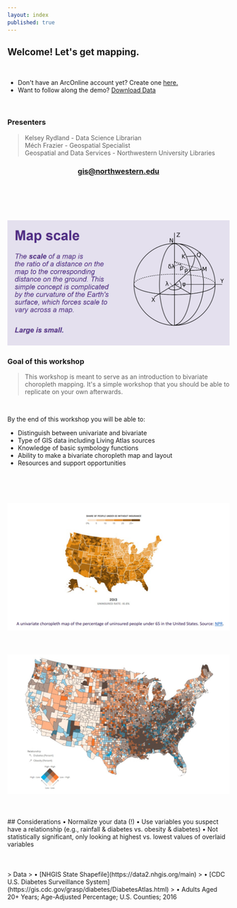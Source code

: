 ```yaml
---
layout: index
published: true
---
```


## Welcome! Let's get mapping. 

<br>

* Don't have an ArcOnline account yet? Create one <a href="https://northwestern.maps.arcgis.com/home/index.html">here.</a>
* Want to follow along the demo? [Download Data](/arcgis-online/gis-data/arconline_data_s21.zip)

<br>

### Presenters
> Kelsey Rydland - Data Science Librarian <br>
> Méch Frazier - Geospatial Specialist <br>
Geospatial and Data Services - Northwestern University Libraries <br>

<center>
  <h3 style="color:purple;"><a href="mailto:gis@northwestern.edu?subject=GIS support"> gis@northwestern.edu </a></h3>
</center>

<br>
  <br>
    <br>
      <br>
        <br>
<html><center><img src="https://raw.githubusercontent.com/nulib-ds/bivariate/gh-pages/img/map_scale_intro_img.jpg" alt txt="map-scale"></center></html>  

### Goal of this workshop
> This workshop is meant to serve as an introduction to bivariate choropleth mapping. It's a simple workshop that you should be able to replicate on your own afterwards.  

<br>

By the end of this workshop you will be able to: 

* Distinguish between univariate and bivariate 
* Type of GIS data including Living Atlas sources
* Knowledge of basic symbology functions
* Ability to make a bivariate choropleth map and layout
* Resources and support opportunities 

<br>
  <br>
    <br>
      <br>
<html><img src="https://raw.githubusercontent.com/nulib-ds/bivariate/gh-pages/img/univariate_map_ex.jpg" alt txt="univariate"></html>  

<br>
  <br>
    <br>
      <br>
<html><img src="https://raw.githubusercontent.com/nulib-ds/bivariate/gh-pages/img/bivariate_map_ex.jpg" alt txt="univariate"></html>   

<br>
  <br>
    <br>
      <br>
## Considerations
• Normalize your data (!) 
• Use variables you suspect have a relationship (e.g., rainfall & diabetes vs. obesity & diabetes)
• Not statistically significant, only looking at highest vs. lowest values of overlaid variables  
<br>
  <br>
    <br>
      <br>
> Data
> • [NHGIS State Shapefile](https://data2.nhgis.org/main)
> • [CDC U.S. Diabetes Surveillance System](https://gis.cdc.gov/grasp/diabetes/DiabetesAtlas.html)
>   • Adults Aged 20+ Years; Age-Adjusted Percentage; U.S. Counties; 2016      
